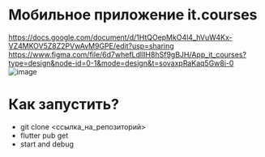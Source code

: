 # Мобильное приложение it.courses
https://docs.google.com/document/d/1HtQOepMkO4l4_hVuW4Kx-VZ4MKOV5Z8Z2PVwAvM9GPE/edit?usp=sharing
https://www.figma.com/file/6d7whefLdllIH8hSf9gBJH/App_it_courses?type=design&node-id=0-1&mode=design&t=sovaxpRaKaq5Gw8i-0
![image](https://github.com/EmmaMaltseva/app_it_courses/assets/92587254/f8ef90e2-89ad-4d19-97e8-ef82adc4b1d4)

# Как запустить?
- git clone <ссылка_на_репозиторий>
- flutter pub get
- start and debug
